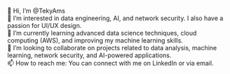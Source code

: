 👋 Hi, I’m @TekyAms  
👀 I’m interested in data engineering, AI, and network security. I also have a passion for UI/UX design.  
🌱 I’m currently learning advanced data science techniques, cloud computing (AWS), and improving my machine learning skills.  
💞️ I’m looking to collaborate on projects related to data analysis, machine learning, network security, and AI-powered applications.  
📫 How to reach me: You can connect with me on LinkedIn or via email.  

<!---
TekyAms/TekyAms is a ✨ special ✨ repository because its `README.md` (this file) appears on your GitHub profile.
You can click the Preview link to take a look at your changes.
--->
